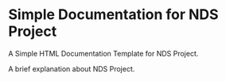 # Simple Documentation for NDS Project
A Simple HTML Documentation Template for NDS Project. 

A brief explanation about NDS Project.
